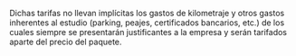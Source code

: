 Dichas tarifas no llevan implícitas los gastos de kilometraje y otros gastos inherentes al estudio (parking, peajes, certificados bancarios, etc.) de los cuales siempre se presentarán justificantes a la empresa y serán tarifados aparte del precio del paquete.
